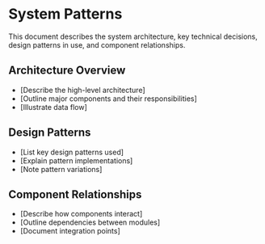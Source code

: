 # System Patterns

This document describes the system architecture, key technical decisions, design patterns in use, and component relationships.

## Architecture Overview
- [Describe the high-level architecture]
- [Outline major components and their responsibilities]
- [Illustrate data flow]

## Design Patterns
- [List key design patterns used]
- [Explain pattern implementations]
- [Note pattern variations]

## Component Relationships
- [Describe how components interact]
- [Outline dependencies between modules]
- [Document integration points]